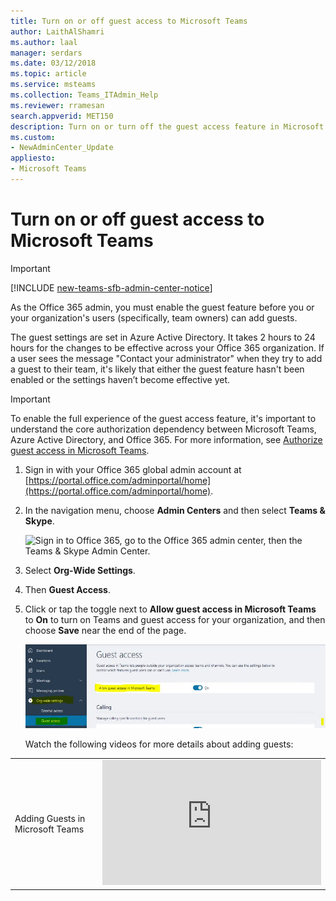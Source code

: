 ```yaml
---
title: Turn on or off guest access to Microsoft Teams
author: LaithAlShamri
ms.author: laal
manager: serdars
ms.date: 03/12/2018
ms.topic: article
ms.service: msteams
ms.collection: Teams_ITAdmin_Help
ms.reviewer: rramesan
search.appverid: MET150
description: Turn on or turn off the guest access feature in Microsoft Teams.
ms.custom:
- NewAdminCenter_Update
appliesto: 
- Microsoft Teams
---
```



Turn on or off guest access to Microsoft Teams
======================================

> [!IMPORTANT]
> [!INCLUDE [new-teams-sfb-admin-center-notice](includes/new-teams-sfb-admin-center-notice.md)]



  



As the Office 365 admin, you must enable the guest feature before you or your organization's users (specifically, team owners) can add guests. 

The guest settings are set in Azure Active Directory. It takes 2 hours to 24 hours for the changes to be effective across your Office 365 organization. If a user sees the message "Contact your administrator" when they try to add a guest to their team, it's likely that either the guest feature hasn't been enabled or the settings haven’t become effective yet.


> [!IMPORTANT]
> To enable the full experience of the guest access feature, it's important to understand the core authorization dependency between Microsoft Teams, Azure Active Directory, and Office 365. For more information, see [Authorize guest access in Microsoft Teams](Teams-dependencies.md).

1. Sign in with your Office 365 global admin account at [https://portal.office.com/adminportal/home](https://portal.office.com/adminportal/home).
    
  
2. In the navigation menu, choose **Admin Centers** and then select **Teams & Skype**.
    
     ![Sign in to Office 365, go to the Office 365 admin center, then the Teams & Skype Admin Center.](media/Guest_Slider#1.jpg)
  

3. Select **Org-Wide Settings**.
  
4. Then **Guest Access**.
   
5. Click or tap the toggle next to **Allow guest access in Microsoft Teams** to **On** to turn on Teams and guest access for your organization, and then choose **Save** near the end of the page. 

     ![Enable guest access for the entire tenant.](media/Guest_Slider.jpg)
    
   Watch the following videos for more details about adding guests:

|  |  |
|---------|---------|
 | Adding Guests in Microsoft Teams   | <iframe width="350" height="200" src="https://www.youtube.com/embed/1daMBDyBLZc" frameborder="0" allowfullscreen></iframe>   | 
